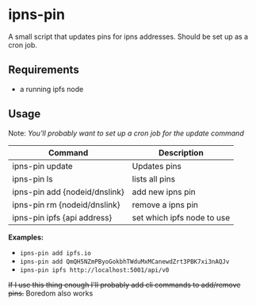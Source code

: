 # ipns-pin

A small script that updates pins for ipns addresses. Should be set up as a cron job.

## Requirements
- a running ipfs node

## Usage

Note: *You'll probably want to set up a cron job for the update command*

|Command|Description
|---|---
|ipns-pin update|Updates pins
|ipns-pin ls|lists all pins
|ipns-pin add {nodeid/dnslink}|add new ipns pin
|ipns-pin rm {nodeid/dnslink}|remove a ipns pin
|ipns-pin ipfs {api address}|set which ipfs node to use

**Examples:**
- `ipns-pin add ipfs.io`
- `ipns-pin add QmQH5NZmPByoGokbhTWduMxMCanewdZrt3PBK7xi3nAQJv`
- `ipns-pin ipfs http://localhost:5001/api/v0`


~~If I use this thing enough I'll probably add cli commands to add/remove pins.~~
Boredom also works
